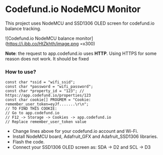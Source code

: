 # Codefund.io NodeMCU Monitor

This project uses NodeMCU and SSD1306 OLED screen for codefund.io balance tracking.

![Codefund.io NodeMCU balance monitor](https://i.ibb.co/HtZkhth/image.png =x300)

**Note**: the request to app.codefund.io uses **HTTP**. Using HTTPS for some reason does not work. It should be fixed

### How to use?

    const char *ssid = "wifi_ssid";
    const char *password = "wifi_password";
    const char *property_id = "123"; // https://app.codefund.io/properties/123
    const char cookie[] PROGMEM = "Cookie: remember_user_token=eyJf.......\r\n";
    // TO FIND THIS COOKIE:
    // Go to app.codefund.io
    // F12 -> Storage -> Cookies -> app.codefund.io
    // Replace remember_user_token value

 - Change lines above for your codefund.io account and Wi-Fi.
 - Install NodeMCU board, Adafruit_GFX and Adafruit_SSD1306 libraries.
 - Flash the code.
 - Connect your SSD1306 OLED screen as: SDA -> D2 and SCL -> D3



